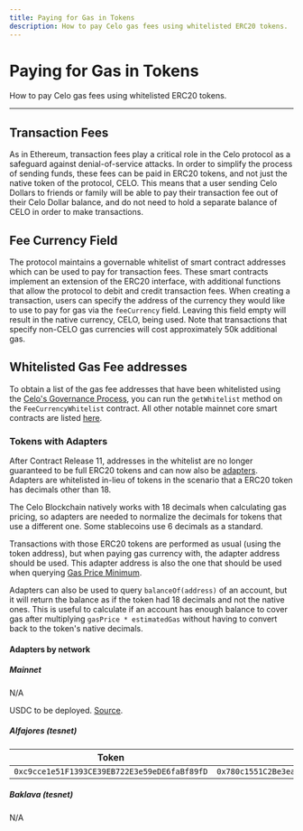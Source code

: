 ```yaml
---
title: Paying for Gas in Tokens
description: How to pay Celo gas fees using whitelisted ERC20 tokens.
---
```


# Paying for Gas in Tokens

How to pay Celo gas fees using whitelisted ERC20 tokens.

---

## Transaction Fees

As in Ethereum, transaction fees play a critical role in the Celo protocol as a safeguard against denial-of-service attacks. In order to simplify the process of sending funds, these fees can be paid in ERC20 tokens, and not just the native token of the protocol, CELO. This means that a user sending Celo Dollars to friends or family will be able to pay their transaction fee out of their Celo Dollar balance, and do not need to hold a separate balance of CELO in order to make transactions.

## Fee Currency Field

The protocol maintains a governable whitelist of smart contract addresses which can be used to pay for transaction fees. These smart contracts implement an extension of the ERC20 interface, with additional functions that allow the protocol to debit and credit transaction fees. When creating a transaction, users can specify the address of the currency they would like to use to pay for gas via the `feeCurrency` field. Leaving this field empty will result in the native currency, CELO, being used. Note that transactions that specify non-CELO gas currencies will cost approximately 50k additional gas.

## Whitelisted Gas Fee addresses

To obtain a list of the gas fee addresses that have been whitelisted using the [Celo's Governance Process](https://docs.celo.org/protocol/governance), you can run the `getWhitelist` method on the `FeeCurrencyWhitelist` contract. All other notable mainnet core smart contracts are listed [here](https://docs.celo.org/contract-addresses#celo-mainnet).

### Tokens with Adapters

After Contract Release 11, addresses in the whitelist are no longer guaranteed to be full ERC20 tokens and can now also be [adapters](https://github.com/celo-org/celo-monorepo/blob/release/core-contracts/11/packages/protocol/contracts-0.8/stability/FeeCurrencyAdapter.sol). Adapters are whitelisted in-lieu of tokens in the scenario that a ERC20 token has decimals other than 18.

The Celo Blockchain natively works with 18 decimals when calculating gas pricing, so adapters are needed to normalize the decimals for tokens that use a different one. Some stablecoins use 6 decimals as a standard.

Transactions with those ERC20 tokens are performed as usual (using the token address), but when paying gas currency with, the adapter address should be used. This adapter address is also the one that should be used when querying [Gas Price Minimum](/protocol/transaction/gas-pricing).

Adapters can also be used to query `balanceOf(address)` of an account, but it will return the balance as if the token had 18 decimals and not the native ones. This is useful to calculate if an account has enough balance to cover gas after multiplying `gasPrice * estimatedGas` without having to convert back to the token's native decimals.

#### Adapters by network

##### Mainnet

N/A

USDC to be deployed. [Source](https://www.circle.com/blog/what-you-need-to-know-native-usdc-is-launching-on-celo).


##### Alfajores (tesnet)

| Token    | Adapter |
| -------- | ------- |
| `0xc9cce1e51F1393CE39EB722E3e59eDE6faBf89fD`  | `0x780c1551C2Be3ea3B1f8b1E4CeDc9C3CE40da24E`    |

##### Baklava (tesnet)

N/A